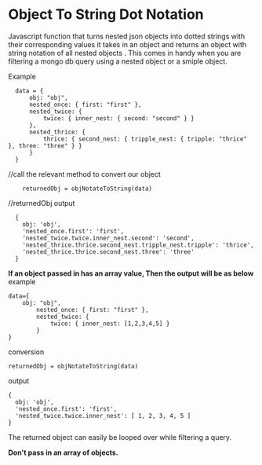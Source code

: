 # Object To String Dot Notation
Javascript function that turns nested json objects into dotted strings with their corresponding values it takes in an object and returns an object with string notation of all nested objects . This comes in handy when you are filtering a mongo db query using a nested object or a smiple object.

Example

      data = {
          obj: "obj",
          nested_once: { first: "first" },
          nested_twice: {
              twice: { inner_nest: { second: "second" } }
          },
          nested_thrice: {
              thrice: { second_nest: { tripple_nest: { tripple: "thrice" }, three: "three" } }
          }
      }

//call the relevant method to convert our object 

        returnedObj = objNotateToString(data)

//returnedObj output

      {
        obj: 'obj',
        'nested_once.first': 'first',
        'nested_twice.twice.inner_nest.second': 'second',
        'nested_thrice.thrice.second_nest.tripple_nest.tripple': 'thrice',
        'nested_thrice.thrice.second_nest.three': 'three'
      }

**If an object passed in has an array value, Then the output will be as below**
example

    data={
        obj: "obj",
            nested_once: { first: "first" },
            nested_twice: {
                twice: { inner_nest: [1,2,3,4,5] }
            }
    }
    
conversion

    returnedObj = objNotateToString(data)

output

    {
      obj: 'obj',
      'nested_once.first': 'first',
      'nested_twice.twice.inner_nest': [ 1, 2, 3, 4, 5 ]
    }

The returned object can easily be looped over while filtering a query.

**Don't pass in an array of objects.**
